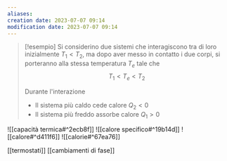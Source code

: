 ```yaml
---
aliases: 
creation date: 2023-07-07 09:14
modification date: 2023-07-07 09:14
---
```


> [!esempio]
> Si considerino due sistemi che interagiscono tra di loro
> inizialmente $T_{1} < T_{2}$, ma dopo aver messo in contatto i due corpi, si porteranno alla stessa temperatura $T_{e}$ tale che
> $$ T_{1} < T_{e} < T_{2} $$
> 
> Durante l'interazione
> - Il sistema più caldo cede calore $Q_{2} < 0$
> - Il sistema più freddo assorbe calore $Q_{1} > 0$

![[capacità termica#^2ecb8f]]
![[calore specifico#^19b14d]]
![[calore#^d411f6]]
![[calorie#^67ea76]]

[[termostati]]
[[cambiamenti di fase]]